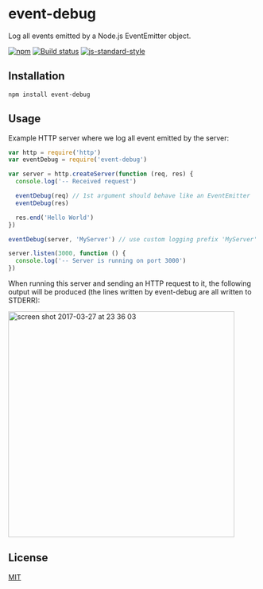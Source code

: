 # event-debug

Log all events emitted by a Node.js EventEmitter object.

[![npm](https://img.shields.io/npm/v/event-debug.svg)](https://www.npmjs.com/package/event-debug)
[![Build status](https://travis-ci.org/watson/event-debug.svg?branch=master)](https://travis-ci.org/watson/event-debug)
[![js-standard-style](https://img.shields.io/badge/code%20style-standard-brightgreen.svg?style=flat)](https://github.com/feross/standard)

## Installation

```
npm install event-debug
```

## Usage

Example HTTP server where we log all event emitted by the server:

```js
var http = require('http')
var eventDebug = require('event-debug')

var server = http.createServer(function (req, res) {
  console.log('-- Received request')

  eventDebug(req) // 1st argument should behave like an EventEmitter
  eventDebug(res)

  res.end('Hello World')
})

eventDebug(server, 'MyServer') // use custom logging prefix 'MyServer'

server.listen(3000, function () {
  console.log('-- Server is running on port 3000')
})
```

When running this server and sending an HTTP request to it, the
following output will be produced (the lines written by event-debug are
all written to STDERR):

<img width="455" alt="screen shot 2017-03-27 at 23 36 03" src="https://cloud.githubusercontent.com/assets/10602/24379216/586a4b8c-1346-11e7-831e-bf3d79639e58.png">

## License

[MIT](https://github.com/watson/event-debug/blob/master/LICENSE)
